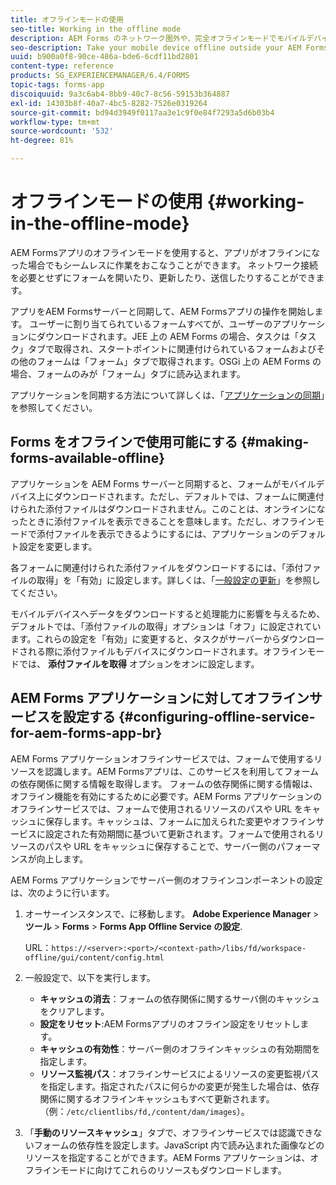 ```yaml
---
title: オフラインモードの使用
seo-title: Working in the offline mode
description: AEM Forms のネットワーク圏外や、完全オフラインモードでモバイルデバイスを使用して、AEM Forms アプリケーションで作業する
seo-description: Take your mobile device offline outside your AEM Forms network range or in a completely offline mode and work on the AEM Forms app
uuid: b900a0f8-90ce-486a-bde6-6cdf11bd2801
content-type: reference
products: SG_EXPERIENCEMANAGER/6.4/FORMS
topic-tags: forms-app
discoiquuid: 9a3c6ab4-8bb9-40c7-8c56-59153b364887
exl-id: 14303b8f-40a7-4bc5-8282-7526e0319264
source-git-commit: bd94d3949f0117aa3e1c9f0e84f7293a5d6b03b4
workflow-type: tm+mt
source-wordcount: '532'
ht-degree: 81%

---
```


# オフラインモードの使用 {#working-in-the-offline-mode}

AEM Formsアプリのオフラインモードを使用すると、アプリがオフラインになった場合でもシームレスに作業をおこなうことができます。 ネットワーク接続を必要とせずにフォームを開いたり、更新したり、送信したりすることができます。

アプリをAEM Formsサーバーと同期して、AEM Formsアプリの操作を開始します。 ユーザーに割り当てられているフォームすべてが、ユーザーのアプリケーションにダウンロードされます。JEE 上の AEM Forms の場合、タスクは「タスク」タブで取得され、スタートポイントに関連付けられているフォームおよびその他のフォームは「フォーム」タブで取得されます。OSGi 上の AEM Forms の場合、フォームのみが「フォーム」タブに読み込まれます。

アプリケーションを同期する方法について詳しくは、「[アプリケーションの同期](/help/forms/using/sync-app.md)」を参照してください。

## Forms をオフラインで使用可能にする {#making-forms-available-offline}

アプリケーションを AEM Forms サーバーと同期すると、フォームがモバイルデバイス上にダウンロードされます。ただし、デフォルトでは、フォームに関連付けられた添付ファイルはダウンロードされません。このことは、オンラインになったときに添付ファイルを表示できることを意味します。ただし、オフラインモードで添付ファイルを表示できるようにするには、アプリケーションのデフォルト設定を変更します。

各フォームに関連付けられた添付ファイルをダウンロードするには、「添付ファイルの取得」を「有効」に設定します。詳しくは、「[一般設定の更新](/help/forms/using/update-general-settings.md)」を参照してください。

モバイルデバイスへデータをダウンロードすると処理能力に影響を与えるため、デフォルトでは、「添付ファイルの取得」オプションは「オフ」に設定されています。これらの設定を「有効」に変更すると、タスクがサーバーからダウンロードされる際に添付ファイルもデバイスにダウンロードされます。オフラインモードでは、 **添付ファイルを取得** オプションをオンに設定します。

## AEM Forms アプリケーションに対してオフラインサービスを設定する {#configuring-offline-service-for-aem-forms-app-br}

AEM Forms アプリケーションオフラインサービスでは、フォームで使用するリソースを認識します。AEM Formsアプリは、このサービスを利用してフォームの依存関係に関する情報を取得します。 フォームの依存関係に関する情報は、オフライン機能を有効にするために必要です。AEM Forms アプリケーションのオフラインサービスでは、フォームで使用されるリソースのパスや URL をキャッシュに保存します。キャッシュは、フォームに加えられた変更やオフラインサービスに設定された有効期間に基づいて更新されます。フォームで使用されるリソースのパスや URL をキャッシュに保存することで、サーバー側のパフォーマンスが向上します。

AEM Forms アプリケーションでサーバー側のオフラインコンポーネントの設定は、次のように行います。

1. オーサーインスタンスで、に移動します。 **Adobe Experience Manager** >**ツール** > **Forms** > **Forms App Offline Service の設定**.

   URL：`https://<server>:<port>/<context-path>/libs/fd/workspace-offline/gui/content/config.html`

1. 一般設定で、以下を実行します。

   * **キャッシュの消去**：フォームの依存関係に関するサーバ側のキャッシュをクリアします。
   * **設定をリセット**:AEM Formsアプリのオフライン設定をリセットします。
   * **キャッシュの有効性**：サーバー側のオフラインキャッシュの有効期間を指定します。
   * **リソース監視パス**：オフラインサービスによるリソースの変更監視パスを指定します。指定されたパスに何らかの変更が発生した場合は、依存関係に関するオフラインキャッシュもすべて更新されます。（例：`/etc/clientlibs/fd,/content/dam/images`）。

1. 「**手動のリソースキャッシュ**」タブで、オフラインサービスでは認識できないフォームの依存性を設定します。JavaScript 内で読み込まれた画像などのリソースを指定することができます。AEM Forms アプリケーションは、オフラインモードに向けてこれらのリソースもダウンロードします。
